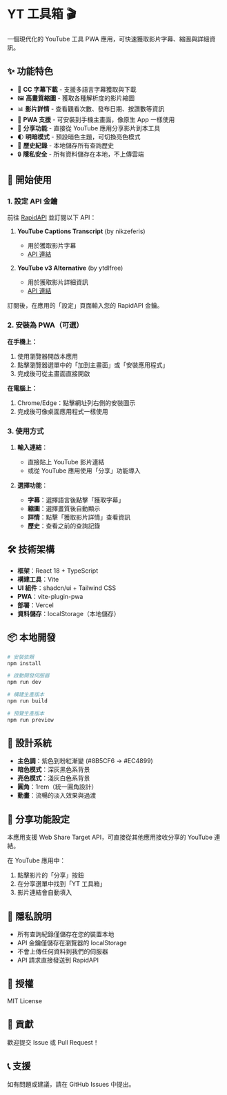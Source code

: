 # YT 工具箱 🎬

一個現代化的 YouTube 工具 PWA 應用，可快速獲取影片字幕、縮圖與詳細資訊。

## ✨ 功能特色

- 📝 **CC 字幕下載** - 支援多語言字幕獲取與下載
- 🖼️ **高畫質縮圖** - 獲取各種解析度的影片縮圖
- 📊 **影片詳情** - 查看觀看次數、發布日期、按讚數等資訊
- 📱 **PWA 支援** - 可安裝到手機主畫面，像原生 App 一樣使用
- 🔗 **分享功能** - 直接從 YouTube 應用分享影片到本工具
- 🌓 **明暗模式** - 預設暗色主題，可切換亮色模式
- 💾 **歷史紀錄** - 本地儲存所有查詢歷史
- 🔒 **隱私安全** - 所有資料儲存在本地，不上傳雲端

## 🚀 開始使用

### 1. 設定 API 金鑰

前往 [RapidAPI](https://rapidapi.com) 並訂閱以下 API：

1. **YouTube Captions Transcript** (by nikzeferis)
   - 用於獲取影片字幕
   - [API 連結](https://rapidapi.com/nikzeferis/api/youtube-captions-transcript-subtitles-video-combiner)

2. **YouTube v3 Alternative** (by ytdlfree)
   - 用於獲取影片詳細資訊
   - [API 連結](https://rapidapi.com/ytdlfree/api/youtube-v3-alternative)

訂閱後，在應用的「設定」頁面輸入您的 RapidAPI 金鑰。

### 2. 安裝為 PWA（可選）

**在手機上：**
1. 使用瀏覽器開啟本應用
2. 點擊瀏覽器選單中的「加到主畫面」或「安裝應用程式」
3. 完成後可從主畫面直接開啟

**在電腦上：**
1. Chrome/Edge：點擊網址列右側的安裝圖示
2. 完成後可像桌面應用程式一樣使用

### 3. 使用方式

1. **輸入連結**：
   - 直接貼上 YouTube 影片連結
   - 或從 YouTube 應用使用「分享」功能導入

2. **選擇功能**：
   - **字幕**：選擇語言後點擊「獲取字幕」
   - **縮圖**：選擇畫質後自動顯示
   - **詳情**：點擊「獲取影片詳情」查看資訊
   - **歷史**：查看之前的查詢記錄

## 🛠️ 技術架構

- **框架**：React 18 + TypeScript
- **構建工具**：Vite
- **UI 組件**：shadcn/ui + Tailwind CSS
- **PWA**：vite-plugin-pwa
- **部署**：Vercel
- **資料儲存**：localStorage（本地儲存）

## 📦 本地開發

```bash
# 安裝依賴
npm install

# 啟動開發伺服器
npm run dev

# 構建生產版本
npm run build

# 預覽生產版本
npm run preview
```

## 🎨 設計系統

- **主色調**：紫色到粉紅漸變 (#8B5CF6 → #EC4899)
- **暗色模式**：深灰黑色系背景
- **亮色模式**：淺灰白色系背景
- **圓角**：1rem（統一圓角設計）
- **動畫**：流暢的淡入效果與過渡

## 📱 分享功能設定

本應用支援 Web Share Target API，可直接從其他應用接收分享的 YouTube 連結。

在 YouTube 應用中：
1. 點擊影片的「分享」按鈕
2. 在分享選單中找到「YT 工具箱」
3. 影片連結會自動填入

## 🔐 隱私說明

- 所有查詢紀錄僅儲存在您的裝置本地
- API 金鑰僅儲存在瀏覽器的 localStorage
- 不會上傳任何資料到我們的伺服器
- API 請求直接發送到 RapidAPI

## 📄 授權

MIT License

## 🤝 貢獻

歡迎提交 Issue 或 Pull Request！

## 📞 支援

如有問題或建議，請在 GitHub Issues 中提出。
